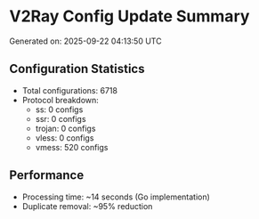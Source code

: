 # V2Ray Config Update Summary
Generated on: 2025-09-22 04:13:50 UTC

## Configuration Statistics
- Total configurations: 6718
- Protocol breakdown:
  - ss: 0 configs
  - ssr: 0 configs
  - trojan: 0 configs
  - vless: 0 configs
  - vmess: 520 configs

## Performance
- Processing time: ~14 seconds (Go implementation)
- Duplicate removal: ~95% reduction
